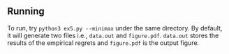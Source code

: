 ## Running

To run, try `python3 ex5.py --minimax` under the same directory.
By default, it will generate two files i.e., `data.out` and `figure.pdf`.
`data.out` stores the results of the empirical regrets and `figure.pdf` is the output figure.
